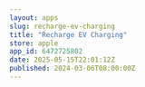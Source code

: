 ```yaml
---
layout: apps
slug: recharge-ev-charging
title: "Recharge EV Charging"
store: apple
app_id: 6472725802
date: 2025-05-15T22:01:12Z
published: 2024-03-06T08:00:00Z
---
```

